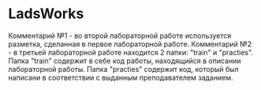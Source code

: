 # LadsWorks
Комментарий №1 - во второй лабораторной работе используется разметка, сделанная в первое лабораторной работе.
Комментарий №2 - в третьей лабораторной работе находится 2 папки: "train" и "practies". Папка "train" содержит в себе код работы, находящийся в описании лабораторной работы. Папка "practies" содержит код, который был написани в соответствии с выданным преподавателем заданием.
